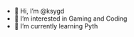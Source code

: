 - 👋 Hi, I’m @ksygd
- 👀 I’m interested in Gaming and Coding
- 🌱 I’m currently learning Pyth

<!---
ksygd/ksygd is a ✨ special ✨ repository because its `README.md` (this file) appears on your GitHub profile.
You can click the Preview link to take a look at your changes.
--->
